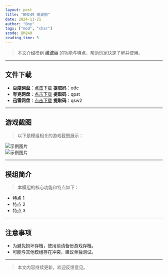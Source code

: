 ```yaml
---
layout: post
title: "BM249 绫波丽"
date: 2024-11-21
author: "Bny"
tags: ["mod", "char"]
scode: BM249
reading_time: 5
---
```


> 本文介绍模组 **绫波丽** 的功能与特点，帮助玩家快速了解并使用。

---





## 文件下载
- **百度网盘**：[点击下载](https://pan.baidu.com/s/1E9_1a_EkFpivPobd-tYlqg?pwd=otfc)  **提取码**：otfc  
- **夸克网盘**：[点击下载](https://pan.quark.cn/s/909a92fb4cd2?pwd=qpst)  **提取码**：qpst  
- **迅雷网盘**：[点击下载](https://pan.xunlei.com/s/VOCCblYwS4iu4xk2rPgfRrCZA1?pwd=qsw2)  **提取码**：qsw2  

---

## 游戏截图
> 以下是模组相关的游戏截图展示：

![示例图片](https://example.com/screenshot1.jpg)  
![示例图片](https://example.com/screenshot2.jpg)

---

## 模组简介
> 本模组的核心功能和特点如下：
- 特点 1
- 特点 2
- 特点 3

---

## 注意事项
- 为避免损坏存档，使用前请备份游戏存档。
- 可能与其他模组存在冲突，建议单独测试。

---

> 本文内容持续更新，欢迎反馈意见。
